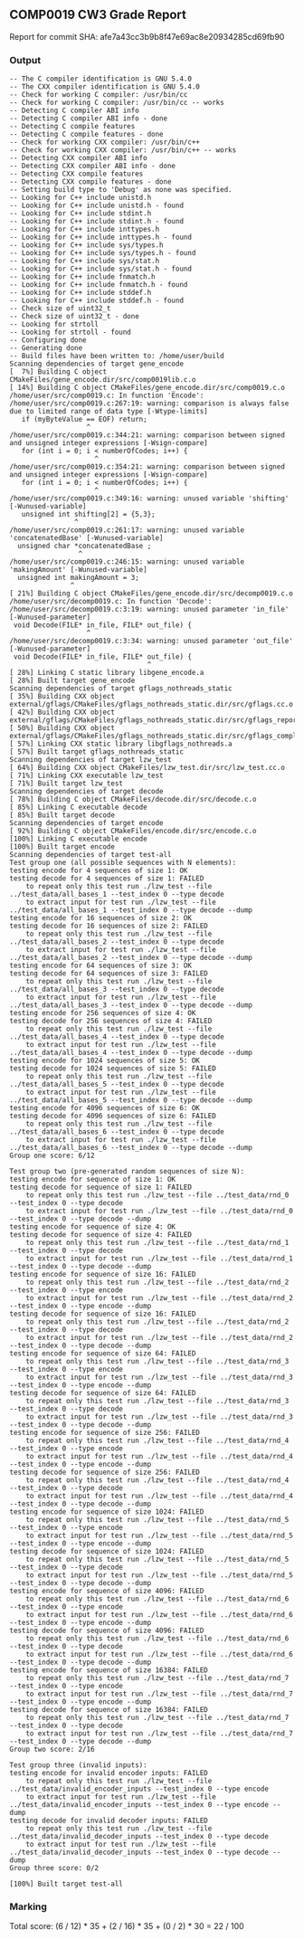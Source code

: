 ## COMP0019 CW3 Grade Report
Report for commit SHA: afe7a43cc3b9b8f47e69ac8e20934285cd69fb90

### Output


    -- The C compiler identification is GNU 5.4.0
    -- The CXX compiler identification is GNU 5.4.0
    -- Check for working C compiler: /usr/bin/cc
    -- Check for working C compiler: /usr/bin/cc -- works
    -- Detecting C compiler ABI info
    -- Detecting C compiler ABI info - done
    -- Detecting C compile features
    -- Detecting C compile features - done
    -- Check for working CXX compiler: /usr/bin/c++
    -- Check for working CXX compiler: /usr/bin/c++ -- works
    -- Detecting CXX compiler ABI info
    -- Detecting CXX compiler ABI info - done
    -- Detecting CXX compile features
    -- Detecting CXX compile features - done
    -- Setting build type to 'Debug' as none was specified.
    -- Looking for C++ include unistd.h
    -- Looking for C++ include unistd.h - found
    -- Looking for C++ include stdint.h
    -- Looking for C++ include stdint.h - found
    -- Looking for C++ include inttypes.h
    -- Looking for C++ include inttypes.h - found
    -- Looking for C++ include sys/types.h
    -- Looking for C++ include sys/types.h - found
    -- Looking for C++ include sys/stat.h
    -- Looking for C++ include sys/stat.h - found
    -- Looking for C++ include fnmatch.h
    -- Looking for C++ include fnmatch.h - found
    -- Looking for C++ include stddef.h
    -- Looking for C++ include stddef.h - found
    -- Check size of uint32_t
    -- Check size of uint32_t - done
    -- Looking for strtoll
    -- Looking for strtoll - found
    -- Configuring done
    -- Generating done
    -- Build files have been written to: /home/user/build
    Scanning dependencies of target gene_encode
    [  7%] Building C object CMakeFiles/gene_encode.dir/src/comp0019lib.c.o
    [ 14%] Building C object CMakeFiles/gene_encode.dir/src/comp0019.c.o
    /home/user/src/comp0019.c: In function 'Encode':
    /home/user/src/comp0019.c:267:19: warning: comparison is always false due to limited range of data type [-Wtype-limits]
       if (myByteValue == EOF) return;
                       ^
    /home/user/src/comp0019.c:344:21: warning: comparison between signed and unsigned integer expressions [-Wsign-compare]
       for (int i = 0; i < numberOfCodes; i++) {
                         ^
    /home/user/src/comp0019.c:354:21: warning: comparison between signed and unsigned integer expressions [-Wsign-compare]
       for (int i = 0; i < numberOfCodes; i++) {
                         ^
    /home/user/src/comp0019.c:349:16: warning: unused variable 'shifting' [-Wunused-variable]
       unsigned int shifting[2] = {5,3};
                    ^
    /home/user/src/comp0019.c:261:17: warning: unused variable 'concatenatedBase' [-Wunused-variable]
      unsigned char *concatenatedBase ;
                     ^
    /home/user/src/comp0019.c:246:15: warning: unused variable 'makingAmount' [-Wunused-variable]
      unsigned int makingAmount = 3;
                   ^
    [ 21%] Building C object CMakeFiles/gene_encode.dir/src/decomp0019.c.o
    /home/user/src/decomp0019.c: In function 'Decode':
    /home/user/src/decomp0019.c:3:19: warning: unused parameter 'in_file' [-Wunused-parameter]
     void Decode(FILE* in_file, FILE* out_file) {
                       ^
    /home/user/src/decomp0019.c:3:34: warning: unused parameter 'out_file' [-Wunused-parameter]
     void Decode(FILE* in_file, FILE* out_file) {
                                      ^
    [ 28%] Linking C static library libgene_encode.a
    [ 28%] Built target gene_encode
    Scanning dependencies of target gflags_nothreads_static
    [ 35%] Building CXX object external/gflags/CMakeFiles/gflags_nothreads_static.dir/src/gflags.cc.o
    [ 42%] Building CXX object external/gflags/CMakeFiles/gflags_nothreads_static.dir/src/gflags_reporting.cc.o
    [ 50%] Building CXX object external/gflags/CMakeFiles/gflags_nothreads_static.dir/src/gflags_completions.cc.o
    [ 57%] Linking CXX static library libgflags_nothreads.a
    [ 57%] Built target gflags_nothreads_static
    Scanning dependencies of target lzw_test
    [ 64%] Building CXX object CMakeFiles/lzw_test.dir/src/lzw_test.cc.o
    [ 71%] Linking CXX executable lzw_test
    [ 71%] Built target lzw_test
    Scanning dependencies of target decode
    [ 78%] Building C object CMakeFiles/decode.dir/src/decode.c.o
    [ 85%] Linking C executable decode
    [ 85%] Built target decode
    Scanning dependencies of target encode
    [ 92%] Building C object CMakeFiles/encode.dir/src/encode.c.o
    [100%] Linking C executable encode
    [100%] Built target encode
    Scanning dependencies of target test-all
    Test group one (all possible sequences with N elements):
    testing encode for 4 sequences of size 1: OK
    testing decode for 4 sequences of size 1: FAILED
    	to repeat only this test run ./lzw_test --file ../test_data/all_bases_1 --test_index 0 --type decode
    	to extract input for test run ./lzw_test --file ../test_data/all_bases_1 --test_index 0 --type decode --dump
    testing encode for 16 sequences of size 2: OK
    testing decode for 16 sequences of size 2: FAILED
    	to repeat only this test run ./lzw_test --file ../test_data/all_bases_2 --test_index 0 --type decode
    	to extract input for test run ./lzw_test --file ../test_data/all_bases_2 --test_index 0 --type decode --dump
    testing encode for 64 sequences of size 3: OK
    testing decode for 64 sequences of size 3: FAILED
    	to repeat only this test run ./lzw_test --file ../test_data/all_bases_3 --test_index 0 --type decode
    	to extract input for test run ./lzw_test --file ../test_data/all_bases_3 --test_index 0 --type decode --dump
    testing encode for 256 sequences of size 4: OK
    testing decode for 256 sequences of size 4: FAILED
    	to repeat only this test run ./lzw_test --file ../test_data/all_bases_4 --test_index 0 --type decode
    	to extract input for test run ./lzw_test --file ../test_data/all_bases_4 --test_index 0 --type decode --dump
    testing encode for 1024 sequences of size 5: OK
    testing decode for 1024 sequences of size 5: FAILED
    	to repeat only this test run ./lzw_test --file ../test_data/all_bases_5 --test_index 0 --type decode
    	to extract input for test run ./lzw_test --file ../test_data/all_bases_5 --test_index 0 --type decode --dump
    testing encode for 4096 sequences of size 6: OK
    testing decode for 4096 sequences of size 6: FAILED
    	to repeat only this test run ./lzw_test --file ../test_data/all_bases_6 --test_index 0 --type decode
    	to extract input for test run ./lzw_test --file ../test_data/all_bases_6 --test_index 0 --type decode --dump
    Group one score: 6/12
    
    Test group two (pre-generated random sequences of size N):
    testing encode for sequence of size 1: OK
    testing decode for sequence of size 1: FAILED
    	to repeat only this test run ./lzw_test --file ../test_data/rnd_0 --test_index 0 --type decode
    	to extract input for test run ./lzw_test --file ../test_data/rnd_0 --test_index 0 --type decode --dump
    testing encode for sequence of size 4: OK
    testing decode for sequence of size 4: FAILED
    	to repeat only this test run ./lzw_test --file ../test_data/rnd_1 --test_index 0 --type decode
    	to extract input for test run ./lzw_test --file ../test_data/rnd_1 --test_index 0 --type decode --dump
    testing encode for sequence of size 16: FAILED
    	to repeat only this test run ./lzw_test --file ../test_data/rnd_2 --test_index 0 --type encode
    	to extract input for test run ./lzw_test --file ../test_data/rnd_2 --test_index 0 --type encode --dump
    testing decode for sequence of size 16: FAILED
    	to repeat only this test run ./lzw_test --file ../test_data/rnd_2 --test_index 0 --type decode
    	to extract input for test run ./lzw_test --file ../test_data/rnd_2 --test_index 0 --type decode --dump
    testing encode for sequence of size 64: FAILED
    	to repeat only this test run ./lzw_test --file ../test_data/rnd_3 --test_index 0 --type encode
    	to extract input for test run ./lzw_test --file ../test_data/rnd_3 --test_index 0 --type encode --dump
    testing decode for sequence of size 64: FAILED
    	to repeat only this test run ./lzw_test --file ../test_data/rnd_3 --test_index 0 --type decode
    	to extract input for test run ./lzw_test --file ../test_data/rnd_3 --test_index 0 --type decode --dump
    testing encode for sequence of size 256: FAILED
    	to repeat only this test run ./lzw_test --file ../test_data/rnd_4 --test_index 0 --type encode
    	to extract input for test run ./lzw_test --file ../test_data/rnd_4 --test_index 0 --type encode --dump
    testing decode for sequence of size 256: FAILED
    	to repeat only this test run ./lzw_test --file ../test_data/rnd_4 --test_index 0 --type decode
    	to extract input for test run ./lzw_test --file ../test_data/rnd_4 --test_index 0 --type decode --dump
    testing encode for sequence of size 1024: FAILED
    	to repeat only this test run ./lzw_test --file ../test_data/rnd_5 --test_index 0 --type encode
    	to extract input for test run ./lzw_test --file ../test_data/rnd_5 --test_index 0 --type encode --dump
    testing decode for sequence of size 1024: FAILED
    	to repeat only this test run ./lzw_test --file ../test_data/rnd_5 --test_index 0 --type decode
    	to extract input for test run ./lzw_test --file ../test_data/rnd_5 --test_index 0 --type decode --dump
    testing encode for sequence of size 4096: FAILED
    	to repeat only this test run ./lzw_test --file ../test_data/rnd_6 --test_index 0 --type encode
    	to extract input for test run ./lzw_test --file ../test_data/rnd_6 --test_index 0 --type encode --dump
    testing decode for sequence of size 4096: FAILED
    	to repeat only this test run ./lzw_test --file ../test_data/rnd_6 --test_index 0 --type decode
    	to extract input for test run ./lzw_test --file ../test_data/rnd_6 --test_index 0 --type decode --dump
    testing encode for sequence of size 16384: FAILED
    	to repeat only this test run ./lzw_test --file ../test_data/rnd_7 --test_index 0 --type encode
    	to extract input for test run ./lzw_test --file ../test_data/rnd_7 --test_index 0 --type encode --dump
    testing decode for sequence of size 16384: FAILED
    	to repeat only this test run ./lzw_test --file ../test_data/rnd_7 --test_index 0 --type decode
    	to extract input for test run ./lzw_test --file ../test_data/rnd_7 --test_index 0 --type decode --dump
    Group two score: 2/16
    
    Test group three (invalid inputs):
    testing encode for invalid encoder inputs: FAILED
    	to repeat only this test run ./lzw_test --file ../test_data/invalid_encoder_inputs --test_index 0 --type encode
    	to extract input for test run ./lzw_test --file ../test_data/invalid_encoder_inputs --test_index 0 --type encode --dump
    testing decode for invalid decoder inputs: FAILED
    	to repeat only this test run ./lzw_test --file ../test_data/invalid_decoder_inputs --test_index 0 --type decode
    	to extract input for test run ./lzw_test --file ../test_data/invalid_decoder_inputs --test_index 0 --type decode --dump
    Group three score: 0/2
    
    [100%] Built target test-all
    


### Marking

Total score: (6 / 12) * 35 + (2 / 16) * 35 + (0 / 2) * 30 = 22 / 100

